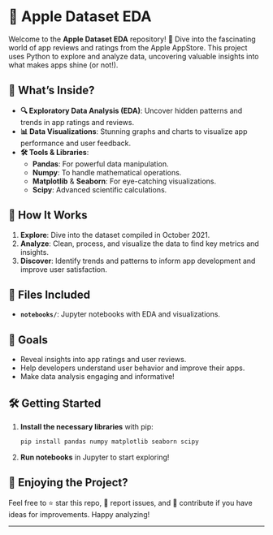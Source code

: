 # 🍏 Apple Dataset EDA

Welcome to the **Apple Dataset EDA** repository! 🎉 Dive into the fascinating world of app reviews and ratings from the Apple AppStore. This project uses Python to explore and analyze data, uncovering valuable insights into what makes apps shine (or not!).

## 🧐 What’s Inside?

- **🔍 Exploratory Data Analysis (EDA)**: Uncover hidden patterns and trends in app ratings and reviews.
- **📊 Data Visualizations**: Stunning graphs and charts to visualize app performance and user feedback.
- **🛠️ Tools & Libraries**:
  - **Pandas**: For powerful data manipulation.
  - **Numpy**: To handle mathematical operations.
  - **Matplotlib** & **Seaborn**: For eye-catching visualizations.
  - **Scipy**: Advanced scientific calculations.

## 🚀 How It Works

1. **Explore**: Dive into the dataset compiled in October 2021.
2. **Analyze**: Clean, process, and visualize the data to find key metrics and insights.
3. **Discover**: Identify trends and patterns to inform app development and improve user satisfaction.

## 📁 Files Included

- **`notebooks/`**: Jupyter notebooks with EDA and visualizations.


## 🎯 Goals

- Reveal insights into app ratings and user reviews.
- Help developers understand user behavior and improve their apps.
- Make data analysis engaging and informative!

## 🛠️ Getting Started

1. **Install the necessary libraries** with pip:
   ```bash
   pip install pandas numpy matplotlib seaborn scipy
   ```
2. **Run notebooks** in Jupyter to start exploring!

## 🧡 Enjoying the Project?

Feel free to ⭐️ star this repo, 🐛 report issues, and 📝 contribute if you have ideas for improvements. Happy analyzing!

---
